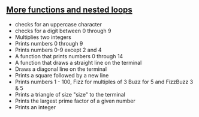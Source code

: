 ## <ins>More functions and nested loops</ins>
* checks for an uppercase character
* checks for a digit between 0 through 9
* Multiplies two integers
* Prints numbers 0 through 9
* Prints numbers 0-9 except 2 and 4
* A function that prints numbers 0 through 14
* A function that draws a straight line on the terminal
* Draws a diagonal line on the terminal
* Prints a square followed by a new line
* Prints numbers 1 - 100, Fizz for multiples of 3 Buzz for 5 and FizzBuzz 3 & 5
* Prints a triangle of size "size" to the terminal
* Prints the largest prime factor of a given number
* Prints an integer
